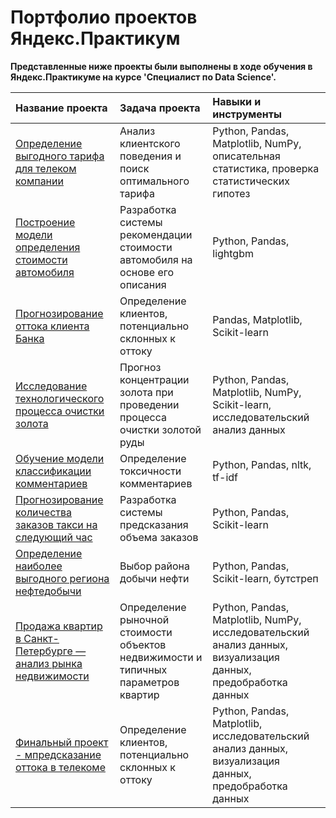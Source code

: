 # Портфолио проектов Яндекс.Практикум
**Представленные ниже проекты были выполнены в ходе обучения в Яндекс.Практикуме на курсе 'Специалист по Data Science'.**

| Название проекта      | Задача проекта   | Навыки и инструменты             |
| :-------------------- | :--------------------  |:--------------------        |
| [Определение выгодного тарифа для телеком компании](https://github.com/DariaSokolovska/practicum/tree/main/tariff_analysis) | Анализ клиентского поведения и поиск оптимального тарифа | Python, Pandas, Matplotlib, NumPy, описательная статистика, проверка статистических гипотез |
|[Построение модели определения стоимости автомобиля](https://github.com/DariaSokolovska/practicum/tree/main/car_pricing) | Разработка системы рекомендации стоимости автомобиля на основе его описания | Python, Pandas, lightgbm|
|[Прогнозирование оттока клиента Банка](https://github.com/DariaSokolovska/practicum/tree/main/customer_churn) | Определение клиентов, потенциально склонных к оттоку| Pandas, Matplotlib, Scikit-learn|
|[Исследование технологического процесса очистки золота](https://github.com/DariaSokolovska/practicum/tree/main/gold_purification)| Прогноз концентрации золота при проведении процесса очистки золотой руды| Python, Pandas, Matplotlib, NumPy, Scikit-learn, исследовательский анализ данных|
|[Обучение модели классификации комментариев](https://github.com/DariaSokolovska/practicum/tree/main/toxic_comments)| Определение токсичности комментариев| Python, Pandas, nltk, tf-idf|
|[Прогнозирование количества заказов такси на следующий час](https://github.com/DariaSokolovska/practicum/tree/main/taxi_orders)| Разработка системы предсказания объема заказов| Python, Pandas, Scikit-learn|
|[Определение наиболее выгодного региона нефтедобычи](https://github.com/DariaSokolovska/practicum/tree/main/well_location)| Выбор района добычи нефти| Python, Pandas, Scikit-learn, бутстреп|
|[Продажа квартир в Санкт-Петербурге — анализ рынка недвижимости](https://github.com/DariaSokolovska/practicum/tree/main/realestate_market)| Определение рыночной стоимости объектов недвижимости и типичных параметров квартир| Python, Pandas, Matplotlib, NumPy, исследовательский анализ данных, визуализация данных, предобработка данных|
|[Финальный проект - мпредсказание оттока в телекоме ](https://github.com/DariaSokolovska/practicum/tree/main/final)| Определение клиентов, потенциально склонных к оттоку| Python, Pandas, Matplotlib, исследовательский анализ данных, визуализация данных, предобработка данных|
